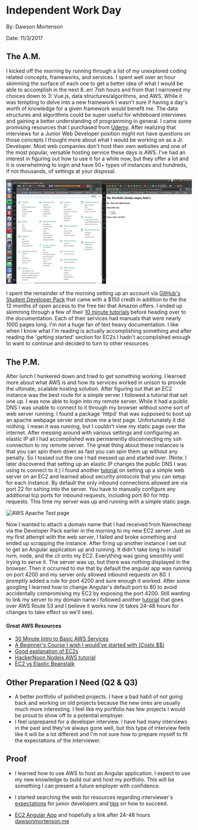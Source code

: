 Independent Work Day
======
By: Dawson Mortenson

Date: 11/3/2017

The A.M.
------
I kicked off the morning by running through a list of my unexplored coding related concepts, frameworks, and services. I spent well over an hour skimming the surface of each one to get a better idea of what I would be able to accomplish in the next 8..err 7ish hours and from that I narrowed my choices down to 3: Vue.js, data structures/algorithms, and AWS. While it was tempting to delve into a new framework I wasn't sure if having a day's worth of knowledge for a given framework would benefit me. The data structures and algorithms could be super useful for whiteboard interviews and gaining a better understanding of programming in general. I came some promising resources that I purchased from [Udemy]("https://www.udemy.com/learning-data-structures-in-javascript-from-scratch/"). After realizing that interviews for a Junior Web Developer position might not have questions on those concepts I thought more about what I would be working on as a Jr. Developer. Most web companies don't host their own websites and one of the most popular, versatile hosting service these days is AWS. I've had an interest in figuring out how to use it for a while now, but they offer a lot and it is overwhelming to login and have 50+ types of instances and hundreds, if not thousands, of settings at your disposal.

![SOOO many choices](screenshots/aws-1.png?raw=true "The many, many options you have for firing up AWS services.")

I spent the remainder of the morning setting up an account via [GitHub's Student Developer Pack](https://education.github.com/pack) that came with a $150 credit in addition to the the 12 months of open access to the free tier that Amazon offers. I ended up skimming through a few of their [10 minute tutorials](https://aws.amazon.com/getting-started/tutorials/) before heading over to the documentation. Each of their services had manuals that were nearly 1000 pages long. I'm not a huge fan of text heavy documentation. I like when I know what I'm reading is actually accomplishing something and after reading the 'getting started' section for EC2s I hadn't accomplished enough to want to continue and decided to turn to other resources.

The P.M.
------
After lunch I hunkered down and tried to get something working. I learned more about what AWS is and how its services worked in unison to provide the ultimate, scalable hosting solution. After figuring out that an EC2 instance was the best route for a simple server I followed a tutorial that set one up. I was now able to login into my remote server. While it had a public DNS I was unable to connect to it through my browser without some sort of web server running. I found a package 'httpd' that was supposed to boot up an apache webpage server and show me a test page. Unfortunately it did nothing. I mean it was running, but I couldn't view my static page over the internet. After messing around with various settings and configuring an elastic IP all I had accomplished was permanently disconnecting my ssh connection to my remote server. The great thing about these instances is that you can spin them down as fast you can spin them up without any penalty. So I tossed out the one I had messed up and started over. (Note: I later discovered that setting up an elastic IP changes the public DNS I was using to connect to it.) I found another [tutorial](https://www.nczonline.net/blog/2011/07/21/quick-and-dirty-spinning-up-a-new-ec2-web-server-in-five-minutes/) on setting up a simple web server on an EC2 and learned about security protocols that you can setup for each instance. By default the only inbound connections allowed are via port 22 for sshing into the server. You have to manually configure any additional tcp ports for inbound requests, including port 80 for http requests. This time my server was up and running with a simple static page.

![AWS Apache Test page](http://docs.aws.amazon.com/AWSEC2/latest/UserGuide/images/apache_test_page2.4.png)

Now I wanted to attach a domain name that I had received from Namecheap via the Developer Pack earlier in the morning to my new EC2 server. Just as my first attempt with the web server, I failed and broke something and ended up scrapping the instance. After firing up another instance I set out to get an Angular application up and running. It didn't take long to install nvm, node, and the cli onto my EC2. Everything was going smoothly until trying to serve it. The server was up, but there was nothing displayed in the browser. Then it occurred to me that by default the angular app was running on port 4200 and my server only allowed inbound requests on 80. I promptly added a rule for port 4200 and sure enough it worked. After some googling I learned how to change Angular's default port to 80 to avoid accidentally compromising my EC2 by exposing the port 4200. Still wanting to link my server to my domain name I followed another [tutorial](http://techgenix.com/namecheap-aws-ec2-linux/) that goes over AWS Route 53 and I believe it works now (it takes 24-48 hours for changes to take effect so we'll see).

#### Great AWS Resources

* [30 Minute Intro to Basic AWS Services](https://www.youtube.com/watch?v=ubCNZRNjhyo)
* [A Beginner's Course I wish I would've started with (Costs $$)](https://www.udemy.com/learn-aws-the-hard-way/)
* [Good explanation of EC2s](https://www.youtube.com/watch?v=lZMkgOMYYIg)
* [HackerNoon Nodejs AWS tutorial](https://hackernoon.com/tutorial-creating-and-managing-a-node-js-server-on-aws-part-1-d67367ac5171)
* [EC2 vs Elastic Beanstalk](https://stackoverflow.com/questions/25956193/difference-between-amazon-ec2-and-aws-elastic-beanstalk)

Other Preparation I Need (Q2 & Q3)
------

* A better portfolio of polished projects. I have a bad habit of not going back and working on old projects because the new ones are usually much more interesting. I feel like my portfolio has few projects I would be proud to show off to a potential employer.
* I feel unprepared for a developer interview. I have had many interviews in the past and they've always gone well, but this type of interview feels like it will be a lot different and I'm not sure how to prepare myself to fit the expectations of the interviewer.

Proof
------

* I learned how to use AWS to host an Angular application. I expect to use my new knowledge to build out and host my portfolio. This will be something I can present a future employer with confidence.

* I started searching the web for resources regarding interviewer's [expectations](https://www.reddit.com/r/webdev/comments/5wqbxy/junior_front_end_dev_interview/) for junior developers and [tips](https://www.reddit.com/r/cscareerquestions/comments/6g589z/junior_software_developer_interview_tips_please/) on how to succeed.

* [EC2 Angular App](ec2-34-211-238-146.us-west-2.compute.amazonaws.com) and hopefully a link after 24-48 hours [dawsonmortenson.me](http://www.dawsonmortenson.me)
